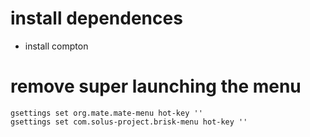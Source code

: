 # install dependences
* install compton

# remove super launching the menu
```
gsettings set org.mate.mate-menu hot-key ''
gsettings set com.solus-project.brisk-menu hot-key ''
```
